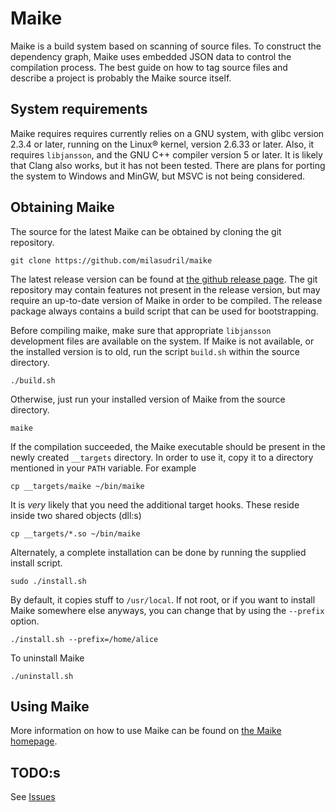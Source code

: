 # Maike

Maike is a build system based on scanning of source files. To construct the dependency graph, Maike uses embedded JSON data to control the compilation process. The best guide on how to tag source files and describe a project is probably the Maike source itself.

## System requirements

Maike requires requires currently relies on a GNU system, with glibc version 2.3.4 or later, running on the Linux® kernel, version 2.6.33 or later. Also, it requires `libjansson`, and the GNU C++ compiler version 5 or later. It is likely that Clang also works, but it has not been tested. There are plans for porting the system to Windows and MinGW, but MSVC is not being considered.


## Obtaining Maike

The source for the latest Maike can be obtained by cloning the git repository.

	git clone https://github.com/milasudril/maike

The latest release version can be found at [the github release page][1]. The git repository may contain features not present in the release version, but may require an up-to-date version of Maike in order to be compiled. The release package always contains a build script that can be used for bootstrapping.

Before compiling maike, make sure that appropriate `libjansson` development files are available on the system. If Maike is not available, or the installed version is to old, run the script `build.sh` within the source directory.

	./build.sh

Otherwise, just run your installed version of Maike from the source directory.

	maike

If the compilation succeeded, the Maike executable should be present in the newly created `__targets` directory. In order to use it, copy it to a directory mentioned in your `PATH` variable. For example

	cp __targets/maike ~/bin/maike

It is *very* likely that you need the additional target hooks. These reside inside two shared objects (dll:s)

	cp __targets/*.so ~/bin/maike

Alternately, a complete installation can be done by running the supplied install script.

    sudo ./install.sh

By default, it copies stuff to `/usr/local`. If not root, or if you want to install Maike somewhere else anyways, you can change that by using the `--prefix` option.

    ./install.sh --prefix=/home/alice

To uninstall Maike

	./uninstall.sh

## Using Maike

More information on how to use Maike can be found on [the Maike homepage][2].


## TODO:s

See [Issues][3]

 [1]: https://github.com/milasudril/maike/releases/latest
 [2]: https://milasudril.github.io/maike
 [3]: https://github.com/milasudril/maike/issues

